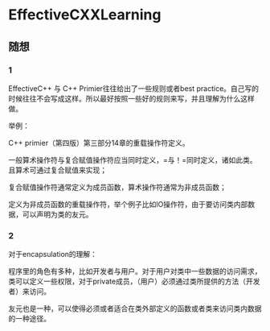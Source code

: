 # EffectiveCXXLearning

## 随想 
### 1
EffectiveC++ 与 C++ Primier往往给出了一些规则或者best practice。自己写的时候往往不会写成这样。所以最好按照一些好的规则来写，并且理解为什么这样做。

举例：

C++ primier（第四版）第三部分14章的重载操作符定义。

一般算术操作符与复合赋值操作符应当同时定义，=与！=同时定义，诸如此类。且算术可通过复合赋值来实现；

复合赋值操作符通常定义为成员函数，算术操作符通常为非成员函数；

定义为非成员函数的重载操作符，举个例子比如IO操作符，由于要访问类内部数据，可以声明为类的友元。

### 2
对于encapsulation的理解：

程序里的角色有多种，比如开发者与用户。对于用户对类中一些数据的访问需求，类可以定义一些权限，对于private成员，（用户）必须通过类所提供的方法（开发者）来访问。

友元也是一种，可以使得必须或者适合在类外部定义的函数或者类来访问类内数据的一种途径。
